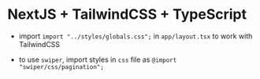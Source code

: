 # NextJS + TailwindCSS + TypeScript

- import `import "../styles/globals.css";` in `app/layout.tsx` to work with TailwindCSS

- to use `swiper`, import styles in `css` file as `@import "swiper/css/pagination";`
